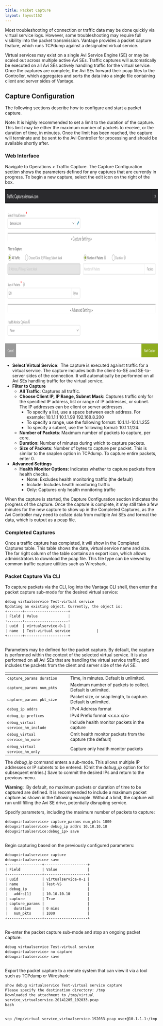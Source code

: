 ```yaml
---
title: Packet Capture
layout: layout162
---
```

Most troubleshooting of connection or traffic data may be done quickly via virtual service logs. However, some troubleshooting may require full visibility into the packet transmission. Vantage provides a packet capture feature, which runs TCPdump against a designated virtual service.

Virtual services may exist on a single Avi Service Engine (SE) or may be scaled out across multiple active Avi SEs. Traffic captures will automatically be executed on all Avi SEs actively handling traffic for the virtual service. Once the captures are complete, the Avi SEs forward their pcap files to the Controller, which aggregates and sorts the data into a single file containing client and server sides of Vantage.

## Capture Configuration

The following sections describe how to configure and start a packet capture. 

Note: It is highly recommended to set a limit to the duration of the capture. This limit may be either the maximum number of packets to receive, or the duration of time, in minutes. Once the limit has been reached, the capture will terminate and be sent to the Avi Controller for processing and should be available shortly after.

### Web Interface

Navigate to Operations > Traffic Capture. The Capture Configuration section shows the parameters defined for any captures that are currently in progress. To begin a new capture, select the edit icon on the right of the box.

<a href="img/packet-capture2.png"><img src="img/packet-capture2.png" alt="packet-capture2" width="1121" height="553" class="alignnone size-full wp-image-10562"></a>

* **Select Virtual Service**:  The capture is executed against traffic for a virtual service. The capture includes both the client-to-SE and SE-to-server sides of the connection. It will automatically be performed on all Avi SEs handling traffic for the virtual service.
* **Filter to Capture**
    * **All Traffic**: Captures all traffic. 
    * **Choose Client IP, IP Range, Subnet Mask**: Captures traffic only for the specified IP address, list or range of IP addresses, or subnet. The IP addresses can be client or server addresses.  
        * To specify a list, use a space between each address. For example: 10.1.1.1 10.1.1.99 192.168.8.200 
        * To specify a range, use the following format: 10.1.1.1-10.1.1.255
        * To specify a subnet, use the following format: 10.1.1.1/24. 
    * **Number of Packets**: Maximum number of packets to capture, per core. 
    * **Duration**: Number of minutes during which to capture packets. 
    * **Size of Packets**: Number of bytes to capture per packet. This is similar to the snaplen option in TCPdump. To capture entire packets, enter 0.
* **Advanced Settings**
    * **Health Monitor Options:** Indicates whether to capture packets from health checks.  
        * None: Excludes health monitoring traffic (the default)
        * Include: Includes health monitoring traffic
        * Only: Captures only health monitoring traffic 

When the capture is started, the Capture Configuration section indicates the progress of the capture. Once the capture is complete, it may still take a few minutes for the new capture to show up in the Completed Captures, as the Avi Controller may need to collate data from multiple Avi SEs and format the data, which is output as a pcap file.

### Completed Captures

Once a traffic capture has completed, it will show in the Completed Captures table. This table shows the date, virtual service name and size. The far right column of the table contains an export icon, which allows administrators to download the pcap file. This file type can be viewed by common traffic capture utilities such as Wireshark.

### Packet Capture Via CLI

To capture packets via the CLI, log into the Vantage CLI shell, then enter the packet capture sub-mode for the desired virtual service:

<pre class="command-line language-bash" data-prompt=": >" data-output="2-99"><code>debug virtualservice Test-virtual service
Updating an existing object. Currently, the object is:
+-------+--------------------+
| Field | Value              |
+-------+--------------------+
| uuid  | virtualservice-0-1 |
| name  | Test-virtual service            |
+-------+--------------------+
 </code></pre> 

Parameters may be defined for the packet capture. By default, the capture is performed within the context of the selected virtual service. It is also performed on all Avi SEs that are handling the virtual service traffic, and includes the packets from the client and server side of the Avi SE.

<table class="table table-hover table table-bordered table-hover">   
<thead>  
<tr>   
<th>
</th>
<th>
</th>
</tr>
</thead>
<tbody>         
<tr>   
<td><code>capture_params duration</code></td>
<td>Time, in minutes. Default is unlimited.</td>
</tr>
<tr>   
<td><code>capture_params num_pkts</code></td>
<td>Maximum number of packets to collect. Default is unlimited.</td>
</tr>
<tr>   
<td><code>capture_params pkt_size</code></td>
<td>Packet size, or snap length, to capture. Default is unlimited.</td>
</tr>
<tr>   
<td><code>debug_ip addrs</code></td>
<td>IPv4 Address format</td>
</tr>
<tr>   
<td><code>debug_ip prefixes</code></td>
<td>IPv4 Prefix format &lt;x.x.x.x/x&gt;</td>
</tr>
<tr>   
<td><code>debug_virtual service_hm_include</code></td>
<td>Include health monitor packets in the capture</td>
</tr>
<tr>   
<td><code>debug_virtual service_hm_none</code></td>
<td>Omit health monitor packets from the capture (the default)</td>
</tr>
<tr>   
<td><code>debug_virtual service_hm_only</code></td>
<td>Capture only health monitor packets</td>
</tr>
</tbody>
</table> 

The *debug_ip* command enters a sub-mode. This allows multiple IP addresses or IP subnets to be entered. (Omit the *debug_ip* option for for subsequent entries.) Save to commit the desired IPs and return to the previous menu.

**Warning**:  By default, no maximum packets or duration of time to be captured are defined. It is recommended to include a maximum packet capture as shown in the following example. Without a limit, the capture will run until filling the Avi SE drive, potentially disrupting service.

Specify parameters, including the maximum number of packets to capture:

<pre class="command-line language-bash" data-prompt=": >" data-output="1-99"><code>debugvirtualservice&gt; capture_params num_pkts 1000
debugvirtualservice&gt; debug_ip addrs 10.10.10.10
debugvirtualservice:debug_ip&gt; save
 </code></pre> 

Begin capturing based on the previously configured parameters:

<pre class="command-line language-bash" data-prompt=": >" data-output="3-99"><code>debugvirtualservice&gt; capture
debugvirtualservice&gt; save
+----------------+--------------------+
| Field          | Value              |
+----------------+--------------------+
| uuid           | virtualservice-0-1 |
| name           | Test-VS            |
| debug_ip       |                    |
|   addrs[1]     | 10.10.10.10        |
| capture        | True               |
| capture_params |                    |
|   duration     | 0 mins             |
|   num_pkts     | 1000               |
+----------------+--------------------+
 </code></pre> 

Re-enter the packet capture sub-mode and stop an ongoing packet capture:

<pre class="command-line language-bash" data-prompt=": >" data-output="1-99"><code>debug virtualservice Test-virtual service
debugvirtualservice&gt; no capture
debugvirtualservice&gt; save
 </code></pre> 

Export the packet capture to a remote system that can view it via a tool such as TCPdump or Wireshark:

<pre class="command-line language-bash" data-prompt=": >" data-output="1-99"><code>show debug virtualservice Test-virtual service capture
Please specify the destination directory: /tmp
Downloaded the attachment to /tmp/virtual service_virtualservice.20141205_192033.pcap
bash
 </code></pre> 
<pre class="command-line language-bash" data-prompt="root@avi-CTRL:~#"><code>scp /tmp/virtual service_virtualservice.192033.pcap user@10.1.1.1:/tmp</code></pre> 